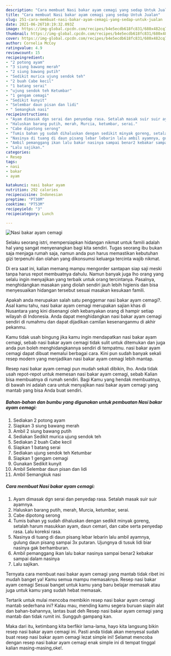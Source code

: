 ```yaml
---
description: "Cara membuat Nasi bakar ayam cemagi yang sedap Untuk Jualan"
title: "Cara membuat Nasi bakar ayam cemagi yang sedap Untuk Jualan"
slug: 251-cara-membuat-nasi-bakar-ayam-cemagi-yang-sedap-untuk-jualan
date: 2021-06-26T10:19:32.093Z
image: https://img-global.cpcdn.com/recipes/b4e5ecdb618fc831/680x482cq70/nasi-bakar-ayam-cemagi-foto-resep-utama.jpg
thumbnail: https://img-global.cpcdn.com/recipes/b4e5ecdb618fc831/680x482cq70/nasi-bakar-ayam-cemagi-foto-resep-utama.jpg
cover: https://img-global.cpcdn.com/recipes/b4e5ecdb618fc831/680x482cq70/nasi-bakar-ayam-cemagi-foto-resep-utama.jpg
author: Cornelia McCoy
ratingvalue: 4.9
reviewcount: 15
recipeingredient:
- "2 potong ayam"
- "3 siung bawang merah"
- "2 siung bawang putih"
- "Sedikit murica ujung sendok teh"
- "2 buah Cabe kecil"
- "1 batang serai"
- "ujung sendok teh Ketumbar"
- "1 gengam cemagi"
- "Sedikit kunyit"
- "Selembar daun pisan dan lidi"
- " Semangkuk nasi"
recipeinstructions:
- "Ayam dimasak dgn serai dan penyedap rasa. Setalah masak suir suir ayamnya."
- "Haluskan barang putih, merah, Murcia, ketumbar, serai."
- "Cabe dipotong serong"
- "Tumis bahan yg sudah dihaluskan dengan sedikit minyak goreng, setalah harum masukkan ayam, daun cemari, dan cabe serta penyedap rasa. Lalu koreksi rasa."
- "Nasinya di tuang di daun pisang lebar lebarin lalu ambil ayamnya, gulung daun pisang sampai 3x putaran. Ujungnya di tusuk lidi biar nasinya gak berhamburan."
- "Ambil pemanggang ikan lalu bakar nasinya sampai benar2 kebakar sampai dalam nasinya"
- "Lalu sajikan."
categories:
- Resep
tags:
- nasi
- bakar
- ayam

katakunci: nasi bakar ayam 
nutrition: 292 calories
recipecuisine: Indonesian
preptime: "PT30M"
cooktime: "PT53M"
recipeyield: "3"
recipecategory: Lunch

---
```



![Nasi bakar ayam cemagi](https://img-global.cpcdn.com/recipes/b4e5ecdb618fc831/680x482cq70/nasi-bakar-ayam-cemagi-foto-resep-utama.jpg)

Selaku seorang istri, mempersiapkan hidangan nikmat untuk famili adalah hal yang sangat menyenangkan bagi kita sendiri. Tugas seorang ibu bukan saja menjaga rumah saja, namun anda pun harus memastikan kebutuhan gizi terpenuhi dan olahan yang dikonsumsi keluarga tercinta wajib nikmat.

Di era  saat ini, kalian memang mampu mengorder santapan siap saji meski tanpa harus repot membuatnya dahulu. Namun banyak juga lho orang yang selalu ingin menyajikan yang terbaik untuk orang tercintanya. Pasalnya, menghidangkan masakan yang diolah sendiri jauh lebih higienis dan bisa menyesuaikan hidangan tersebut sesuai masakan kesukaan famili. 



Apakah anda merupakan salah satu penggemar nasi bakar ayam cemagi?. Asal kamu tahu, nasi bakar ayam cemagi merupakan sajian khas di Nusantara yang kini disenangi oleh kebanyakan orang di hampir setiap wilayah di Indonesia. Anda dapat menghidangkan nasi bakar ayam cemagi sendiri di rumahmu dan dapat dijadikan camilan kesenanganmu di akhir pekanmu.

Kamu tidak usah bingung jika kamu ingin mendapatkan nasi bakar ayam cemagi, sebab nasi bakar ayam cemagi tidak sulit untuk ditemukan dan juga anda pun boleh menghidangkannya sendiri di tempatmu. nasi bakar ayam cemagi dapat dibuat memalui berbagai cara. Kini pun sudah banyak sekali resep modern yang menjadikan nasi bakar ayam cemagi lebih mantap.

Resep nasi bakar ayam cemagi pun mudah sekali dibikin, lho. Anda tidak usah repot-repot untuk memesan nasi bakar ayam cemagi, sebab Kalian bisa membuatnya di rumah sendiri. Bagi Kamu yang hendak membuatnya, di bawah ini adalah cara untuk menyajikan nasi bakar ayam cemagi yang mantab yang bisa Anda buat sendiri.

<!--inarticleads1-->

##### Bahan-bahan dan bumbu yang digunakan untuk pembuatan Nasi bakar ayam cemagi:

1. Sediakan 2 potong ayam
1. Siapkan 3 siung bawang merah
1. Ambil 2 siung bawang putih
1. Sediakan Sedikit murica ujung sendok teh
1. Sediakan 2 buah Cabe kecil
1. Siapkan 1 batang serai
1. Sediakan ujung sendok teh Ketumbar
1. Siapkan 1 gengam cemagi
1. Gunakan Sedikit kunyit
1. Ambil Selembar daun pisan dan lidi
1. Ambil  Semangkuk nasi




<!--inarticleads2-->

##### Cara membuat Nasi bakar ayam cemagi:

1. Ayam dimasak dgn serai dan penyedap rasa. Setalah masak suir suir ayamnya.
1. Haluskan barang putih, merah, Murcia, ketumbar, serai.
1. Cabe dipotong serong
1. Tumis bahan yg sudah dihaluskan dengan sedikit minyak goreng, setalah harum masukkan ayam, daun cemari, dan cabe serta penyedap rasa. Lalu koreksi rasa.
1. Nasinya di tuang di daun pisang lebar lebarin lalu ambil ayamnya, gulung daun pisang sampai 3x putaran. Ujungnya di tusuk lidi biar nasinya gak berhamburan.
1. Ambil pemanggang ikan lalu bakar nasinya sampai benar2 kebakar sampai dalam nasinya
1. Lalu sajikan.




Ternyata cara membuat nasi bakar ayam cemagi yang mantab tidak ribet ini mudah banget ya! Kamu semua mampu memasaknya. Resep nasi bakar ayam cemagi Sesuai banget untuk kamu yang baru belajar memasak atau juga untuk kamu yang sudah hebat memasak.

Tertarik untuk mulai mencoba membikin resep nasi bakar ayam cemagi mantab sederhana ini? Kalau mau, mending kamu segera buruan siapin alat dan bahan-bahannya, lantas buat deh Resep nasi bakar ayam cemagi yang mantab dan tidak rumit ini. Sungguh gampang kan. 

Maka dari itu, ketimbang kita berfikir lama-lama, hayo kita langsung bikin resep nasi bakar ayam cemagi ini. Pasti anda tiidak akan menyesal sudah buat resep nasi bakar ayam cemagi lezat simple ini! Selamat mencoba dengan resep nasi bakar ayam cemagi enak simple ini di tempat tinggal kalian masing-masing,oke!.

